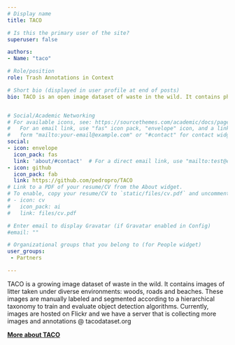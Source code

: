 ```yaml
---
# Display name
title: TACO

# Is this the primary user of the site?
superuser: false

authors:
- Name: "taco"

# Role/position
role: Trash Annotations in Context

# Short bio (displayed in user profile at end of posts)
bio: TACO is an open image dataset of waste in the wild. It contains photos of litter taken under diverse environments, from tropical beaches to London streets. These images are manually labeled and segmented according to a hierarchical taxonomy to train and evaluate object detection algorithms.


# Social/Academic Networking
# For available icons, see: https://sourcethemes.com/academic/docs/page-builder/#icons
#   For an email link, use "fas" icon pack, "envelope" icon, and a link in the
#   form "mailto:your-email@example.com" or "#contact" for contact widget.
social:
- icon: envelope
  icon_pack: fas
  link: 'about/#contact'  # For a direct email link, use "mailto:test@example.org".
- icon: github
  icon_pack: fab
  link: https://github.com/pedropro/TACO
# Link to a PDF of your resume/CV from the About widget.
# To enable, copy your resume/CV to `static/files/cv.pdf` and uncomment the lines below.
# - icon: cv
#   icon_pack: ai
#   link: files/cv.pdf

# Enter email to display Gravatar (if Gravatar enabled in Config)
#email: ""

# Organizational groups that you belong to (for People widget)
user_groups:
 - Partners

---
```


TACO is a growing image dataset of waste in the wild. It contains images of litter taken under diverse environments: woods, roads and beaches. These images are manually labeled and segmented according to a hierarchical taxonomy to train and evaluate object detection algorithms. Currently, images are hosted on Flickr and we have a server that is collecting more images and annotations @ tacodataset.org

[**More about TACO**](http://tacodataset.org/)
